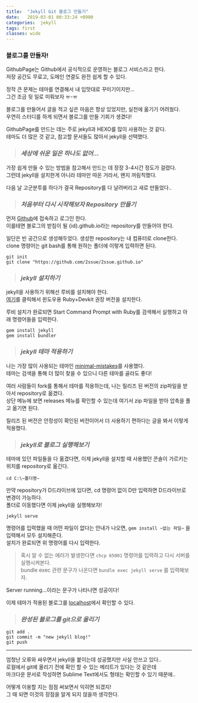 ```yaml
---
title:  "Jekyll Git 블로그 만들기"
date:   2019-03-01 00:33:24 +0900
categories:  jekyll
tags: first
classes: wide
---
```


### 블로그를 만들자!

GithubPage는 Github에서 공식적으로 운영하는 블로그 서비스라고 한다.  
저장 공간도 무료고, 도메인 연결도 완전 쉽게 할 수 있다.  

정작 큰 문제는 테마를 연결해서 내 입맛대로 꾸미기이지만...  
그건 조금 뒷 일로 미뤄보자 ㅠ-ㅠ  

블로그를 만들어서 글을 적고 싶은 마음은 항상 있었지만, 실천에 옮기기 어려웠다.  
우연히 스터디를 하게 되면서 블로그를 만들 기회가 생겼다!

GithubPage를 만드는 데는 주로 jekyll과 HEXO를 많이 사용하는 것 같다.  
테마도 더 많은 것 같고, 참고할 문서들도 많아서 jekyll을 선택했다.  


> ### _세상에 쉬운 일은 하나도 없어..._

가장 쉽게 만들 수 있는 방법을 참고해서 만드는 데 장장 3-4시간 정도가 걸렸다.  
그런데 jekyll을 설치한게 아니라 테마만 따온 거라서, 왠지 꺼림칙했다.  

다음 날 고군분투를 하다가 결국 Repository를 다 날려버리고 새로 만들었다..  
  
  
> ### _처음부터 다시 시작해보자 Repository 만들기_

먼저 [Github](https://github.com)에 접속하고 로그인 한다.   
이를테면 블로그의 받침이 될 {id}.github.io라는 repository를 만들어야 한다.  
  
일단은 빈 공간으로 생성해두었다. 생성한 repository는 내 컴퓨터로 clone한다.  
clone 명령어는 git bash를 통해 원하는 폴더에 이렇게 입력하면 된다.

```
git init
git clone "https://github.com/2ssue/2ssue.github.io"
```  

> ### _jekyll 설치하기_

jekyll을 사용하기 위해선 루비를 설치해야 한다.  
[여기](https://rubyinstaller.org/downloads/)를 클릭해서 윈도우용 Ruby+Devkit 권장 버전을 설치한다.  
  
루비 설치가 완료되면 Start Command Prompt with Ruby를 검색해서 실행하고 아래 명령어들을 입력한다.  
  
```
gem install jekyll
gem install bundler
```
  
> ### _jekyll 테마 적용하기_

나는 가장 많이 사용되는 테마인 [minimal-mistakes](https://github.com/mmistakes/minimal-mistakes)를 사용했다.  
테마는 검색을 통해 더 많이 찾을 수 있으니 다른 테마를 골라도 좋다!  

여러 사람들이 fork를 통해서 테마를 적용하는데, 나는 릴리즈 된 버전의 zip파일을 받아서 repository로 옮겼다.  
상단 메뉴에 보면 releases 메뉴를 확인할 수 있는데 여기서 zip 파일을 받아 압축을 풀고 옮기면 된다.  
  
릴리즈 된 버전은 안정성이 확인된 버전이어서 더 사용하기 편하다는 글을 봐서 이렇게 적용했다.  
  

> ### _jekyll로 블로그 실행해보기_

테마에 있던 파일들을 다 옮겼다면, 이제 jekyll을 설치할 때 사용했던 콘솔이 가르키는 위치를 repository로 옮긴다.

```
cd C:\~폴더명~
```

만약 repository가 D드라이브에 있다면, cd 명령어 없이 D만 입력하면 D드라이브로 변경이 가능하다.  
폴더로 이동했다면 이제 jekyll을 실행해보자!

```
jekyll serve
```

명령어를 입력했을 때 어떤 파일이 없다는 안내가 나오면, `gem install ~없는 파일~` 을 입력해서 모두 설치해준다.  
설치가 완료되면 위 명령어를 다시 입력한다.  

> 혹시 알 수 없는 에러가 발생한다면 `chcp 65001` 명령어를 입력하고 다시 서버를 실행시켜본다.  
bundle exec 관련 문구가 나온다면 `bundle exec jekyll serve` 를 입력해보자.

Server running...이라는 문구가 나타나면 성공이다!  

이제 테마가 적용된 블로그를 [localhost](http://127.0.0.1:4000)에서 확인할 수 있다.  
  
> ### _완성된 블로그를 git으로 올리기_

```
git add .
git commit -m "new jekyll blog!"
git push
```

___

엄청난 오류와 싸우면서 jekyll을 붙이는데 성공했지만 사실 안쓰고 있다..  
로컬에서 git에 올리기 전에 확인 할 수 있는 메리트가 있다는 것 같은데  
마크다운 문서로 작성하면 Sublime Text에서도 형태는 확인할 수 있기 때문에..  

  
어떻게 이용할 지는 점점 써보면서 익히면 되겠지!  
그 때 되면 이것의 장점을 알게 되지 않을까 생각한다.  